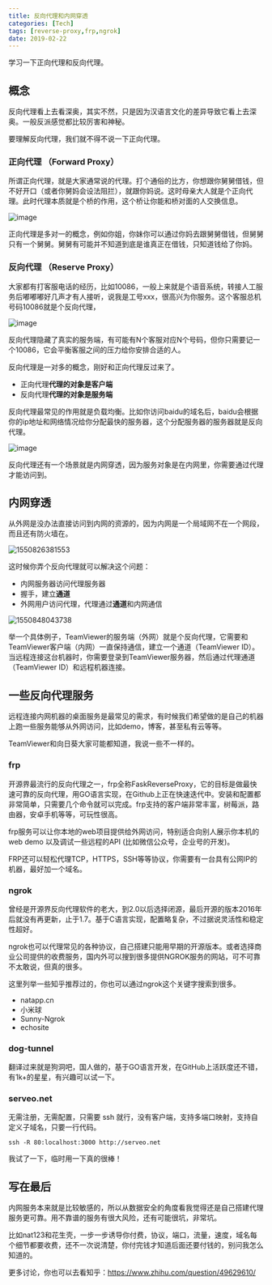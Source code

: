 ```yaml
---
title: 反向代理和内网穿透
categories: [Tech]
tags: [reverse-proxy,frp,ngrok]
date: 2019-02-22
---
```


学习一下正向代理和反向代理。

<!-- more -->

## 概念

反向代理看上去看深奥，其实不然，只是因为汉语言文化的差异导致它看上去深奥。一般反派感觉都比较厉害和神秘。

要理解反向代理，我们就不得不说一下正向代理。

### 正向代理 （Forward Proxy）

所谓正向代理，就是大家通常说的代理。打个通俗的比方，你想跟你舅舅借钱，但不好开口（或者你舅妈会设法阻拦），就跟你妈说。这时母亲大人就是个正向代理。此时代理本质就是个桥的作用，这个桥让你能和桥对面的人交换信息。

![image](https://tobyqin.github.io/images/1550823489351.png)

正向代理是多对一的概念，例如你姐，你妹你可以通过你妈去跟舅舅借钱，但舅舅只有一个舅舅。舅舅有可能并不知道到底是谁真正在借钱，只知道钱给了你妈。

### 反向代理 （Reserve Proxy）

大家都有打客服电话的经历，比如10086，一般上来就是个语音系统，转接人工服务后嘟嘟嘟好几声才有人接听，说我是工号xxx，很高兴为你服务。这个客服总机号码10086就是个反向代理，

![image](https://tobyqin.github.io/images/1550824448581.png)

反向代理隐藏了真实的服务端，有可能有N个客服对应N个号码，但你只需要记一个10086，它会平衡客服之间的压力给你安排合适的人。

反向代理是一对多的概念，刚好和正向代理反过来了。

- 正向代理**代理的对象是客户端**
- 反向代理**代理的对象是服务端**

反向代理最常见的作用就是负载均衡。比如你访问baidu的域名后，baidu会根据你的ip地址和网络情况给你分配最快的服务器，这个分配服务器的服务器就是反向代理。

![image](https://tobyqin.github.io/images/1550825022784.png)

反向代理还有一个场景就是内网穿透，因为服务对象是在内网里，你需要通过代理才能访问到。

## 内网穿透

从外网是没办法直接访问到内网的资源的，因为内网是一个局域网不在一个网段，而且还有防火墙在。

![1550826381553](https://tobyqin.github.io/images/1550826381553.png)

这时候你弄个反向代理就可以解决这个问题：

- 内网服务器访问代理服务器
- 握手，建立**通道**
- 外网用户访问代理，代理通过**通道**和内网通信

![1550848043738](https://tobyqin.github.io/images/1550848043738.png)

举一个具体例子，TeamViewer的服务端（外网）就是个反向代理，它需要和TeamViewer客户端（内网）一直保持通信，建立一个通道（TeamViewer ID）。当远程连接这台机器时，你需要登录到TeamViewer服务器，然后通过代理通道（TeamViewer ID）和远程机器连接。

## 一些反向代理服务

远程连接内网机器的桌面服务是最常见的需求，有时候我们希望做的是自己的机器上跑一些服务能够从外网访问，比如demo，博客，甚至私有云等等。

TeamViewer和向日葵大家可能都知道，我说一些不一样的。

### frp

开源界最流行的反向代理之一，frp全称FaskReverseProxy，它的目标是做最快速可靠的反向代理，用GO语言实现，在Github上正在快速迭代中。安装和配置都非常简单，只需要几个命令就可以完成。frp支持的客户端非常丰富，树莓派，路由器，安卓手机等等，可玩性很高。

frp服务可以让你本地的web项目提供给外网访问，特别适合向别人展示你本机的web demo 以及调试一些远程的API (比如微信公众号，企业号的开发)。

FRP还可以轻松代理TCP，HTTPS，SSH等等协议，你需要有一台具有公网IP的机器，最好加一个域名。

### ngrok

曾经是开源界反向代理软件的老大，到2.0以后选择闭源，最后开源的版本2016年后就没有再更新，止于1.7。基于C语言实现，配置略复杂，不过据说灵活性和稳定性超好。

ngrok也可以代理常见的各种协议，自己搭建只能用早期的开源版本。或者选择商业公司提供的收费服务，国内外可以搜到很多提供NGROK服务的网站，可不可靠不太敢说，但真的很多。

这里列举一些知乎推荐过的，你也可以通过ngrok这个关键字搜索到很多。

- natapp.cn
- 小米球
- Sunny-Ngrok
- echosite

### dog-tunnel

翻译过来就是狗洞吧，国人做的，基于GO语言开发，在GitHub上活跃度还不错，有1k+的星星，有兴趣可以试一下。

### serveo.net

无需注册，无需配置，只需要 ssh 就行，没有客户端，支持多端口映射，支持自定义子域名，只要一行代码。

`ssh -R 80:localhost:3000 http://serveo.net`

我试了一下，临时用一下真的很棒！

## 写在最后

内网服务本来就是比较敏感的，所以从数据安全的角度看我觉得还是自己搭建代理服务更可靠。用不靠谱的服务有很大风险，还有可能很坑，非常坑。

比如nat123和花生壳，一步一步诱导你付费，协议，端口，流量，速度，域名每个细节都要收费，还不一次说清楚，你付完钱才知道后面还要付钱的，别问我怎么知道的。

更多讨论，你也可以去看知乎：https://www.zhihu.com/question/49629610/
